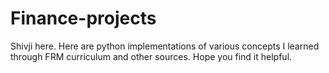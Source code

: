 # Finance-projects
Shivji here. Here are python implementations of various concepts I learned through FRM curriculum and other sources. Hope you find it helpful.
